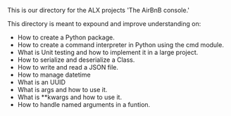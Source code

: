This is our directory for the ALX projects 'The AirBnB console.'

This directory is meant to expound and improve understanding on:
- How to create a Python package.
- How to create a command interpreter in Python using the cmd module.
- What is Unit testing and how to implement it in a large project.
- How to serialize and deserialize a Class.
- How to write and read a JSON file.
- How to manage datetime
- What is an UUID
- What is args and how to use it.
- What is **kwargs and how to use it.
- How to handle named arguments in a funtion.
